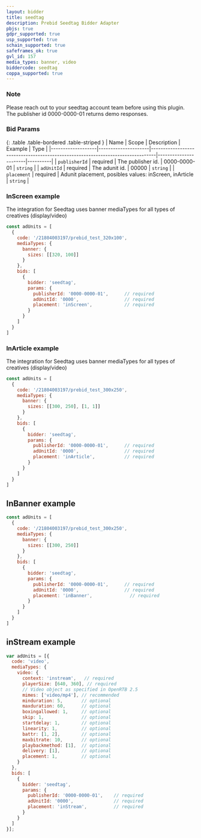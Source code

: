 ```yaml
---
layout: bidder
title: seedtag
description: Prebid Seedtag Bidder Adapter
pbjs: true
gdpr_supported: true
usp_supported: true
schain_supported: true
safeframes_ok: true
gvl_id: 157
media_types: banner, video
biddercode: seedtag
coppa_supported: true
---
```


### Note

Please reach out to your seedtag account team before using this plugin.  
The publisher id 0000-0000-01 returns demo responses.


### Bid Params

{: .table .table-bordered .table-striped }
| Name              | Scope               | Description                                                                    | Example               | Type     |
|-------------------|---------------------|--------------------------------------------------------------------------------|-----------------------|----------|
| `publisherId`     | required            | The publisher id.                                                              | 0000-0000-01          | `string` |
| `adUnitId`        | required            | The adunit id.                                                                 | 00000                 | `string` |
| `placement`       | required            | Adunit placement, posibles values: inScreen, inArticle              | `string` |


### InScreen example

The integration for Seedtag uses banner mediaTypes for all types of creatives (display/video)

```js
const adUnits = [
  {
    code: '/21804003197/prebid_test_320x100',
    mediaTypes: {
      banner: {
        sizes: [[320, 100]]
      }
    },
    bids: [
      {
        bidder: 'seedtag',
        params: {
          publisherId: '0000-0000-01',      // required
          adUnitId: '0000',                 // required
          placement: 'inScreen',            // required
        }
      }
    ]
  }
]
```

### InArticle example

The integration for Seedtag uses banner mediaTypes for all types of creatives (display/video)

```js
const adUnits = [
  {
    code: '/21804003197/prebid_test_300x250',
    mediaTypes: {
      banner: {
        sizes: [[300, 250], [1, 1]]
      }
    },
    bids: [
      {
        bidder: 'seedtag',
        params: {
          publisherId: '0000-0000-01',      // required
          adUnitId: '0000',                 // required
          placement: 'inArticle',           // required
        }
      }
    ]
  }
]
```

## InBanner example
```js
const adUnits = [
  {
    code: '/21804003197/prebid_test_300x250',
    mediaTypes: {
      banner: {
        sizes: [[300, 250]]
      }
    },
    bids: [
      {
        bidder: 'seedtag',
        params: {
          publisherId: '0000-0000-01',      // required
          adUnitId: '0000',                 // required
          placement: 'inBanner',              // required
        }
      }
    ]
  }
]
```

## inStream example
```js
var adUnits = [{
  code: 'video',
  mediaTypes: {
    video: {
      context: 'instream',   // required
      playerSize: [640, 360], // required
      // Video object as specified in OpenRTB 2.5
      mimes: ['video/mp4'], // recommended
      minduration: 5,       // optional
      maxduration: 60,      // optional
      boxingallowed: 1,     // optional
      skip: 1,              // optional
      startdelay: 1,        // optional
      linearity: 1,         // optional
      battr: [1, 2],        // optional
      maxbitrate: 10,       // optional
      playbackmethod: [1],  // optional
      delivery: [1],        // optional
      placement: 1,         // optional
    }
  },
  bids: [
    {
      bidder: 'seedtag',
      params: {
        publisherId: '0000-0000-01',    // required
        adUnitId: '0000',               // required
        placement: 'inStream',          // required
      }
    }
  ]
}];
```
